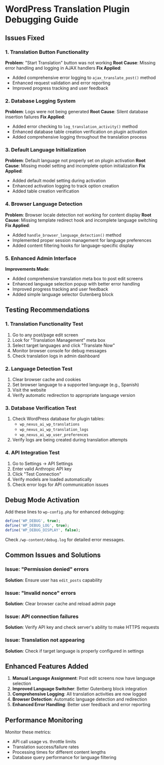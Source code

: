 # WordPress Translation Plugin Debugging Guide

## Issues Fixed

### 1. Translation Button Functionality
**Problem**: "Start Translation" button was not working
**Root Cause**: Missing error handling and logging in AJAX handlers
**Fix Applied**: 
- Added comprehensive error logging to `ajax_translate_post()` method
- Enhanced request validation and error reporting
- Improved progress tracking and user feedback

### 2. Database Logging System
**Problem**: Logs were not being generated
**Root Cause**: Silent database insertion failures
**Fix Applied**:
- Added error checking to `log_translation_activity()` method
- Enhanced database table creation verification on plugin activation
- Added comprehensive logging throughout the translation process

### 3. Default Language Initialization
**Problem**: Default language not properly set on plugin activation
**Root Cause**: Missing model setting and incomplete option initialization
**Fix Applied**:
- Added default model setting during activation
- Enhanced activation logging to track option creation
- Added table creation verification

### 4. Browser Language Detection
**Problem**: Browser locale detection not working for content display
**Root Cause**: Missing template redirect hook and incomplete language switching
**Fix Applied**:
- Added `handle_browser_language_detection()` method
- Implemented proper session management for language preferences
- Added content filtering hooks for language-specific display

### 5. Enhanced Admin Interface
**Improvements Made**:
- Added comprehensive translation meta box to post edit screens
- Enhanced language selection popup with better error handling
- Improved progress tracking and user feedback
- Added simple language selector Gutenberg block

## Testing Recommendations

### 1. Translation Functionality Test
1. Go to any post/page edit screen
2. Look for "Translation Management" meta box
3. Select target languages and click "Translate Now"
4. Monitor browser console for debug messages
5. Check translation logs in admin dashboard

### 2. Language Detection Test
1. Clear browser cache and cookies
2. Set browser language to a supported language (e.g., Spanish)
3. Visit the website
4. Verify automatic redirection to appropriate language version

### 3. Database Verification Test
1. Check WordPress database for plugin tables:
   - `wp_nexus_ai_wp_translations`
   - `wp_nexus_ai_wp_translation_logs`
   - `wp_nexus_ai_wp_user_preferences`
2. Verify logs are being created during translation attempts

### 4. API Integration Test
1. Go to Settings → API Settings
2. Enter valid Anthropic API key
3. Click "Test Connection"
4. Verify models are loaded automatically
5. Check error logs for API communication issues

## Debug Mode Activation

Add these lines to `wp-config.php` for enhanced debugging:

```php
define('WP_DEBUG', true);
define('WP_DEBUG_LOG', true);
define('WP_DEBUG_DISPLAY', false);
```

Check `/wp-content/debug.log` for detailed error messages.

## Common Issues and Solutions

### Issue: "Permission denied" errors
**Solution**: Ensure user has `edit_posts` capability

### Issue: "Invalid nonce" errors  
**Solution**: Clear browser cache and reload admin page

### Issue: API connection failures
**Solution**: Verify API key and check server's ability to make HTTPS requests

### Issue: Translation not appearing
**Solution**: Check if target language is properly configured in settings

## Enhanced Features Added

1. **Manual Language Assignment**: Post edit screens now have language selection
2. **Improved Language Switcher**: Better Gutenberg block integration
3. **Comprehensive Logging**: All translation activities are now logged
4. **Browser Detection**: Automatic language detection and redirection
5. **Enhanced Error Handling**: Better user feedback and error reporting

## Performance Monitoring

Monitor these metrics:
- API call usage vs. throttle limits
- Translation success/failure rates
- Processing times for different content lengths
- Database query performance for language filtering